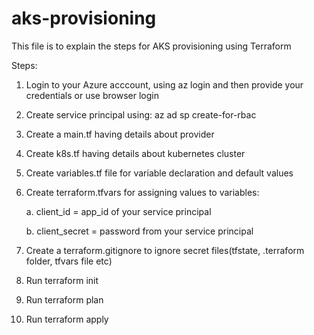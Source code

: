 # aks-provisioning

This file is to explain the steps for AKS provisioning using Terraform

Steps:
1. Login to your Azure acccount, using az login and then provide your credentials or use browser login

2. Create service principal using:
az ad sp create-for-rbac 

3. Create a main.tf having details about provider

4. Create k8s.tf having details about kubernetes cluster

5. Create variables.tf file for variable declaration and default values

6. Create terraform.tfvars for assigning values to variables:

	a. client_id = app_id of your service principal

	b. client_secret = password from your service principal

7. Create a terraform.gitignore to ignore secret files(tfstate, .terraform folder, tfvars file etc)

8. Run terraform init

9. Run terraform plan

10. Run terraform apply
